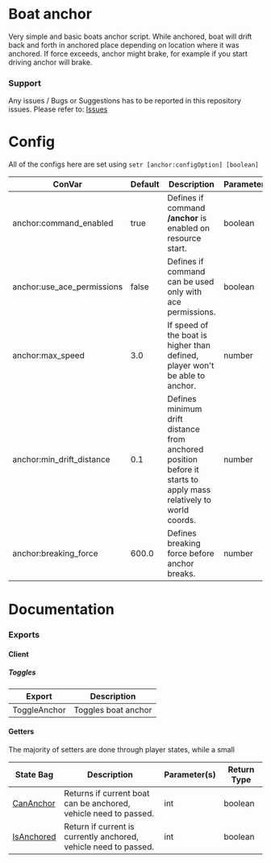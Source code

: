 # Boat anchor
Very simple and basic boats anchor script. While anchored, boat will drift back and forth in anchored place depending on location where it was anchored.
If force exceeds, anchor might brake, for example if you start driving anchor will brake.

### Support
Any issues / Bugs or Suggestions has to be reported in this repository issues. Please refer to: [Issues](https://github.com/FelisDevelopment/fd_anchor/issues)

# Config

All of the configs here are set using `setr [anchor:configOption] [boolean]`

| ConVar                     | Default | Description                                                   | Parameter(s) |
|----------------------------|---------|---------------------------------------------------------------|--------------|
| anchor:command_enabled       |  true  | Defines if command **/anchor** is enabled on resource start.  | boolean      |
| anchor:use_ace_permissions           |  false  | Defines if command can be used only with ace permissions. | boolean
| anchor:max_speed          |  3.0  | If speed of the boat is higher than defined, player won't be able to anchor. | number |
| anchor:min_drift_distance  |  0.1  | Defines minimum drift distance from anchored position before it starts to apply mass relatively to world coords. |  number      |
| anchor:breaking_force  |  600.0  | Defines breaking force before anchor breaks. | number      |
# Documentation
### Exports

#### Client

##### Toggles

| Export              | Description                                            |
|---------------------|--------------------------------------------------------|
| ToggleAnchor    | Toggles boat anchor |
#### Getters

The majority of setters are done through player states, while a small


| State Bag     | Description                                                  | Parameter(s) | Return Type  |
|---------------|--------------------------------------------------------------|--------------|--------------|
| [CanAnchor](docs/client/CanAnchor.md)     | Returns if current boat can be anchored, vehicle need to passed. | int        | boolean        |
| [IsAnchored](docs/client/IsAnchored.md)  | Return if current is currently anchored, vehicle need to passed.    | int          | boolean          |
